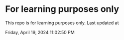 # For learning purposes only
This repo is for learning purposes only.
Last updated at

Friday, April 19, 2024 11:02:50 PM

